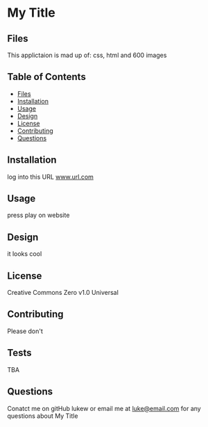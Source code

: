 # My Title
## Files
This applictaion is mad up of: css, html and 600 images

## Table of Contents
* [Files](#files)
* [Installation](#installation)
* [Usage](#usage)
* [Design](#design)
* [License](#license)
* [Contributing](#contributing)
* [Questions](#questions)

## Installation
log into this URL www.url.com

## Usage
press play on website

## Design
it looks cool

## License
Creative Commons Zero v1.0 Universal

## Contributing
Please don't

## Tests
TBA

## Questions
Conatct me on gitHub lukew or email me at luke@email.com for any questions about My Title

